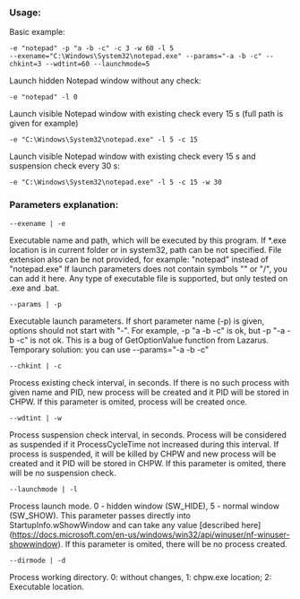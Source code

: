 ### Usage:

Basic example:

	-e "notepad" -p "a -b -c" -c 3 -w 60 -l 5
	--exename="C:\Windows\System32\notepad.exe" --params="-a -b -c" --chkint=3 --wdtint=60 --launchmode=5
  
Launch hidden Notepad window without any check:

	-e "notepad" -l 0

Launch visible Notepad window with existing check every 15 s (full path is given for example)

	-e "C:\Windows\System32\notepad.exe" -l 5 -c 15 
	
Launch visible Notepad window with existing check every 15 s and suspension check every 30 s:

	-e "C:\Windows\System32\notepad.exe" -l 5 -c 15 -w 30 
	
### Parameters explanation:

	--exename | -e
Executable name and path, which will be executed by this program.
If *.exe location is in current folder or in system32, path can be not specified.
File extension also can be not provided, for example: "notepad" instead of "notepad.exe"
If launch parameters does not contain symbols "\" or "/", you can add it here.
Any type of executable file is supported, but only tested on .exe and .bat.
	
	--params | -p
Executable launch parameters. If short parameter name (-p) is given, options should not start with "-".
For example, -p "a -b -c" is ok, but -p "-a -b -c" is not ok. This is a bug of GetOptionValue function from Lazarus.
Temporary solution: you can use --params="-a -b -c"
	
	--chkint | -c
Process existing check interval, in seconds. If there is no such process with given name and PID, new
process will be created and it PID will be stored in CHPW.
If this parameter is omited, process will be created once.

	--wdtint | -w
Process suspension check interval, in seconds. Process will be considered as suspended if it ProcessCycleTime
not increased during this interval. If process is suspended, it will be killed by CHPW and new process will be 
created and it PID will be stored in CHPW.
If this parameter is omited, there will be no suspension check.

	--launchmode | -l
Process launch mode. 0 - hidden window (SW_HIDE), 5 - normal window (SW_SHOW).
This parameter passes directly into StartupInfo.wShowWindow and can take any value [described here]
(https://docs.microsoft.com/en-us/windows/win32/api/winuser/nf-winuser-showwindow).
If this parameter is omited, there will be no process created.

	--dirmode | -d
Process working directory.
0: without changes, 1: chpw.exe location; 2: Executable location.